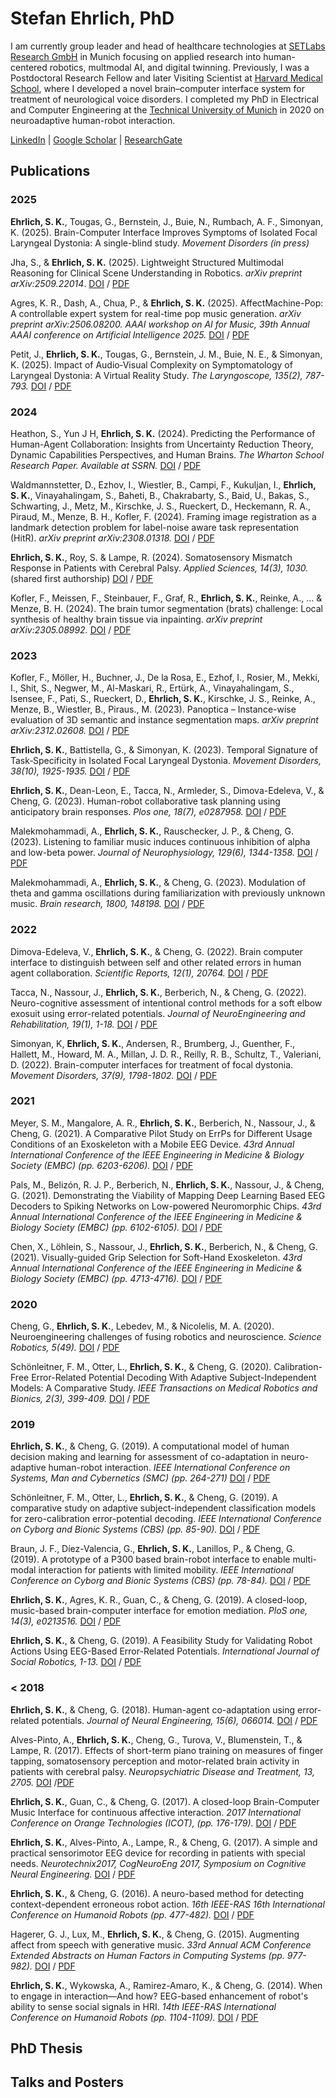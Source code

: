 # Stefan Ehrlich, PhD

I am currently group leader and head of healthcare technologies at [SETLabs Research GmbH](https://www.setlabs.de/) in Munich focusing on applied research into human-centered robotics, multmodal AI, and digital twinning.
Previously, I was a Postdoctoral Research Fellow and later Visiting Scientist at [Harvard Medical School](https://simonyanlab.meei.harvard.edu/), where I developed a novel brain–computer interface system for treatment of neurological voice disorders.
I completed my PhD in Electrical and Computer Engineering at the [Technical University of Munich](https://www.ce.cit.tum.de/ics/home/) in 2020 on neuroadaptive human-robot interaction.

[LinkedIn](https://www.linkedin.com/in/stefan-ehrlich-051b5173/) | [Google Scholar](https://scholar.google.de/citations?user=V9xkbsgAAAAJ&hl=en) | [ResearchGate](https://www.researchgate.net/profile/Stefan-Ehrlich-2)

## Publications

### 2025

**Ehrlich, S. K.**, Tougas, G., Bernstein, J., Buie, N., Rumbach, A. F., Simonyan, K. (2025). Brain-Computer Interface Improves Symptoms of Isolated Focal Laryngeal Dystonia: A single-blind study. *Movement Disorders (in press)*

Jha, S., & **Ehrlich, S. K.** (2025). Lightweight Structured Multimodal Reasoning for Clinical Scene Understanding in Robotics. *arXiv preprint arXiv:2509.22014*. [DOI](https://arxiv.org/abs/2509.22014) / [PDF](/resources/2025_SceneUnderstanding.pdf)

Agres, K. R., Dash, A., Chua, P., & **Ehrlich, S. K.** (2025). AffectMachine-Pop: A controllable expert system for real-time pop music generation. *arXiv preprint arXiv:2506.08200. AAAI workshop on AI for Music, 39th Annual AAAI conference on Artificial Intelligence 2025.* [DOI]() / [PDF](/resources/2025_AAAI_AI_for_Music.pdf)

Petit, J., **Ehrlich, S. K.**, Tougas, G., Bernstein, J. M., Buie, N. E., & Simonyan, K. (2025). Impact of Audio‐Visual Complexity on Symptomatology of Laryngeal Dystonia: A Virtual Reality Study. *The Laryngoscope, 135(2), 787-793.* [DOI]() / [PDF](/resources/2024_vr_bci.pdf)

### 2024

Heathon, S., Yun J H, **Ehrlich, S. K.** (2024). Predicting the Performance of Human-Agent Collaboration: Insights from Uncertainty Reduction Theory, Dynamic Capabilities Perspectives, and Human Brains. *The Wharton School Research Paper. Available at SSRN.* [DOI]() / [PDF](/resources/2024_HRI_ssrn.pdf)

Waldmannstetter, D., Ezhov, I., Wiestler, B., Campi, F., Kukuljan, I., **Ehrlich, S. K.**, Vinayahalingam, S., Baheti, B., Chakrabarty, S., Baid, U., Bakas, S., Schwarting, J., Metz, M., Kirschke, J. S., Rueckert, D., Heckemann, R. A., Piraud, M., Menze, B. H., Kofler, F. (2024). Framing image registration as a landmark detection problem for label-noise aware task representation (HitR). *arXiv preprint arXiv:2308.01318.* [DOI]() / [PDF](/resources/2024_hitR.pdf)

**Ehrlich, S. K.**, Roy, S. & Lampe, R. (2024). Somatosensory Mismatch Response in Patients with Cerebral Palsy. *Applied Sciences, 14(3), 1030.* (shared first authorship) [DOI]() / [PDF](/resources/2024_sensory_cp.pdf)

Kofler, F., Meissen, F., Steinbauer, F., Graf, R., **Ehrlich, S. K.**, Reinke, A., ... & Menze, B. H. (2024). The brain tumor segmentation (brats) challenge: Local synthesis of healthy brain tissue via inpainting. *arXiv preprint arXiv:2305.08992.* [DOI]() / [PDF](/resources/2024_brats)

### 2023

Kofler, F., Möller, H., Buchner, J., De la Rosa, E., Ezhof, I., Rosier, M., Mekki, I., Shit, S., Negwer, M., Al-Maskari, R., Ertürk, A., Vinayahalingam, S., Isensee, F., Pati, S., Rueckert, D., **Ehrlich, S. K.**, Kirschke, J. S., Reinke, A., Menze, B., Wiestler, B., Piraus., M. (2023). Panoptica – Instance-wise evaluation of 3D semantic and instance segmentation maps. *arXiv preprint arXiv:2312.02608.* [DOI]() / [PDF](/resources/2024_panoptica.pdf)

**Ehrlich, S. K.**, Battistella, G., & Simonyan, K. (2023). Temporal Signature of Task‐Specificity in Isolated Focal Laryngeal Dystonia. *Movement Disorders, 38(10), 1925-1935.* [DOI]() / [PDF](/resources/2023_md_temporal_signatures.pdf)

**Ehrlich, S. K.**, Dean-Leon, E., Tacca, N., Armleder, S., Dimova-Edeleva, V., & Cheng, G. (2023). Human-robot collaborative task planning using anticipatory brain responses. *Plos one, 18(7), e0287958.* [DOI]() / [PDF](/resources/2023_HRI_PLOSone.pdf)

Malekmohammadi, A., **Ehrlich, S. K.**, Rauschecker, J. P., & Cheng, G. (2023). Listening to familiar music induces continuous inhibition of alpha and low-beta power. *Journal of Neurophysiology, 129(6), 1344-1358.* [DOI]() / [PDF](/resources/2023_Listening_to_familiar.pdf)

Malekmohammadi, A., **Ehrlich, S. K.**, & Cheng, G. (2023). Modulation of theta and gamma oscillations during familiarization with previously unknown music. *Brain research, 1800, 148198.* [DOI]() / [PDF](/resources/2023_music_modulation.pdf)

### 2022

Dimova-Edeleva, V., **Ehrlich, S. K.**, & Cheng, G. (2022). Brain computer interface to distinguish between self and other related errors in human agent collaboration. *Scientific Reports, 12(1), 20764.* [DOI]() / [PDF](/reousrces/2022_scientificReports_bci.pdf)

Tacca, N., Nassour, J., **Ehrlich, S. K.**, Berberich, N., & Cheng, G. (2022). Neuro-cognitive assessment of intentional control methods for a soft elbow exosuit using error-related potentials. *Journal of NeuroEngineering and Rehabilitation, 19(1), 1-18.* [DOI]() / [PDF](/resources/2022_elbow.pdf)

Simonyan, K, **Ehrlich, S. K.**, Andersen, R., Brumberg, J., Guenther, F., Hallett, M., Howard, M. A., Millan, J. D. R., Reilly, R. B., Schultz, T., Valeriani, D. (2022). Brain-computer interfaces for treatment of focal dystonia. *Movement Disorders, 37(9), 1798-1802.* [DOI]() / [PDF](/resources/2022_md_bci.pdf)

### 2021

Meyer, S. M., Mangalore, A. R., **Ehrlich, S. K.**, Berberich, N., Nassour, J., & Cheng, G. (2021). A Comparative Pilot Study on ErrPs for Different Usage Conditions of an Exoskeleton with a Mobile EEG Device. *43rd Annual International Conference of the IEEE Engineering in Medicine & Biology Society (EMBC) (pp. 6203-6206).* [DOI]() / [PDF](/resources/2021_exoskelleton.pdf)

Pals, M., Belizón, R. J. P., Berberich, N., **Ehrlich, S. K.**, Nassour, J., & Cheng, G. (2021). Demonstrating the Viability of Mapping Deep Learning Based EEG Decoders to Spiking Networks on Low-powered Neuromorphic Chips. *43rd Annual International Conference of the IEEE Engineering in Medicine & Biology Society (EMBC) (pp. 6102-6105).* [DOI]() / [PDF](/resources/2021_neuromorphic.pdf)

Chen, X., Löhlein, S., Nassour, J., **Ehrlich, S. K.**, Berberich, N., & Cheng, G. (2021). Visually-guided Grip Selection for Soft-Hand Exoskeleton. *43rd Annual International Conference of the IEEE Engineering in Medicine & Biology Society (EMBC) (pp. 4713-4716).* [DOI]() / [PDF](/resources/2021_hand_exo.pdf)

### 2020

Cheng, G., **Ehrlich, S. K.**, Lebedev, M., & Nicolelis, M. A. (2020). Neuroengineering challenges of fusing robotics and neuroscience. *Science Robotics, 5(49).* [DOI]() / [PDF](/resources/2020_scienceRobotics.pdf)

Schönleitner, F. M., Otter, L., **Ehrlich, S. K.**, & Cheng, G. (2020). Calibration-Free Error-Related Potential Decoding With Adaptive Subject-Independent Models: A Comparative Study. *IEEE Transactions on Medical Robotics and Bionics, 2(3), 399-409.* [DOI]() / [PDF](/resources/2020_schoenleitern_tmrb.pdf)

### 2019

**Ehrlich, S. K.**, & Cheng, G. (2019). A computational model of human decision making and learning for assessment of co-adaptation in neuro-adaptive human-robot interaction. *IEEE International Conference on Systems, Man and Cybernetics (SMC) (pp. 264-271)* [DOI]() / [PDF](/resources/2019_smc19_humanmodel.pdf)

Schönleitner, F. M., Otter, L., **Ehrlich, S. K.**, & Cheng, G. (2019). A comparative study on adaptive subject-independent classification models for zero-calibration error-potential decoding. *IEEE International Conference on Cyborg and Bionic Systems (CBS) (pp. 85-90).* [DOI]() / [PDF](/resources/2019_schoenleitner_cbs2019)

Braun, J. F., Díez-Valencia, G., **Ehrlich, S. K.**, Lanillos, P., & Cheng, G. (2019). A prototype of a P300 based brain-robot interface to enable multi-modal interaction for patients with limited mobility. *IEEE International Conference on Cyborg and Bionic Systems (CBS) (pp. 78-84).* [DOI]() / [PDF](/resources/2019_cbs_telepresenceBCI.pdf)

**Ehrlich, S. K.**, Agres, K. R., Guan, C., & Cheng, G. (2019). A closed-loop, music-based brain-computer interface for emotion mediation. *PloS one, 14(3), e0213516.* [DOI]() / [PDF](/resources/2019_affectiveBCI.pdf)

**Ehrlich, S. K.**, & Cheng, G. (2019). A Feasibility Study for Validating Robot Actions Using EEG-Based Error-Related Potentials. *International Journal of Social Robotics, 1-13.* [DOI]() / [PDF](/resources/2019_feasiblity.pdf)

### < 2018

**Ehrlich, S. K.**, & Cheng, G. (2018). Human-agent co-adaptation using error-related potentials. *Journal of Neural Engineering, 15(6), 066014.* [DOI]() / [PDF](/resources/2018_coadaptation.pdf)

Alves-Pinto, A., **Ehrlich, S. K.**, Cheng, G., Turova, V., Blumenstein, T., & Lampe, R. (2017). Effects of short-term piano training on measures of finger tapping, somatosensory perception and motor-related brain activity in patients with cerebral palsy. *Neuropsychiatric Disease and Treatment, 13, 2705.* [DOI]() /[PDF](/resources/2017_sensory_cp.pdf)

**Ehrlich, S. K.**, Guan, C., & Cheng, G. (2017). A closed-loop Brain-Computer Music Interface for continuous affective interaction. *2017 International Conference on Orange Technologies (ICOT), (pp. 176-179).* [DOI]() / [PDF](/resources/2017_affectiveMusicBCI.pdf)

**Ehrlich, S. K.**, Alves-Pinto, A., Lampe, R., & Cheng, G. (2017). A simple and practical sensorimotor EEG device for recording in patients with special needs. *Neurotechnix2017, CogNeuroEng 2017, Symposium on Cognitive Neural Engineering.* [DOI]() / [PDF](/resources/2017_EEGdevice.pdf)

**Ehrlich, S. K.**, & Cheng, G. (2016). A neuro-based method for detecting context-dependent erroneous robot action. *16th IEEE-RAS 16th International Conference on Humanoid Robots (pp. 477-482).* [DOI]() / [PDF](/resources/2016_humanoids.pdf)

Hagerer, G. J., Lux, M., **Ehrlich, S. K.**, & Cheng, G. (2015). Augmenting affect from speech with generative music. *33rd Annual ACM Conference Extended Abstracts on Human Factors in Computing Systems (pp. 977-982).* [DOI]() / [PDF](/resources/2015_chi2015.pdf)

**Ehrlich, S. K.**, Wykowska, A., Ramirez-Amaro, K., & Cheng, G. (2014). When to engage in interaction—And how? EEG-based enhancement of robot's ability to sense social signals in HRI. *14th IEEE-RAS International Conference on Humanoid Robots (pp. 1104-1109).* [DOI]() / [PDF](/resources/2014_humanoids.pdf)

## PhD Thesis




## Talks and Posters


